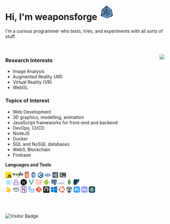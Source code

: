 # Hi, I'm weaponsforge <img src='tesseract3.gif' width=48 height=48 />

I'm a curious programmer who tests, tries, and experiments with all sorts of stuff.
<br /><br /><br />


<img align="right" src="https://github-readme-stats.vercel.app/api?username=weaponsforge&theme=algolia&show_icons=true&count_private=true" />


### Research Interests

- Image Analysis
- Augmented Reality (AR)
- Virtual Reality (VR)
- WebGL

### Topics of Interest

- Web Development
- 3D graphics, modelling, animation
- JavaScript frameworks for front-end and backend
- DevOps, CI/CD
- NodeJS
- Docker
- SQL and NoSQL databases
- Web3, Blockchain
- Firebase

**Languages and Tools**

<code><a href="https://developer.mozilla.org/en-US/docs/Web/JavaScript"><img height="20" alt="Javascript" src="icons/javascript.svg"></a></code>
<code><a href="https://nodejs.org/en/"><img height="20" alt="NodeJS" src="icons/nodejs.svg"></a></code>
<code><img height="20" alt="HTML5" src="icons/html5.svg"></code>
<code><img height="20" alt="CSS3" src="icons/css.svg"></code>
<code><img height="20" alt="C++" src="icons/cpp.svg"></code>
<code><a href="https://www.php.net/"><img height="20" alt="PHP" src="icons/php.svg"></a></code>
<code><a href="https://unity.com/"><img height="20" alt="Unity3D" src="icons/unity3d.svg"></a></code>
<code><img height="20" alt="Bat files" src="icons/windowsterminal.svg"></code><br />
<code><a href="https://reactjs.org/docs/create-a-new-react-app.html"><img height="20" alt="React" src="icons/react-original.svg"></a></code>
<code><a href="https://redux-toolkit.js.org/"><img height="20" alt="Redux" src="icons/redux.svg"></a></code>
<code><a href="https://nextjs.org/"><img height="20" alt="NextJS" src="icons/nextjs.svg"></a></code>
<code><a href="https://vuejs.org/"><img height="20" alt="VueJS" src="icons/vue.svg"></a></code>
<code><a href="https://laravel.com/"><img height="20" alt="Laravel" src="icons/laravel.svg"></a></code>
<code><a href="https://developer.android.com/"><img height="20" alt="Android native" src="icons/android.svg"></a></code>
<code><a href="https://www.postgresql.org/"><img height="20" alt="PostgreSQL" src="icons/postgresql.svg"></a></code>
<code><a href="https://www.mysql.com/"><img height="20" alt="MySQL" src="icons/mysql.svg"></a></code>
<code><a href="https://www.mongodb.com/"><img height="20" alt="MongoDB" src="icons/mongodb.svg"></a></code>
<code><a href="https://www.sqlite.org/index.html"><img height="20" alt="SQLite" src="icons/sqlite.svg"></a></code><br />
<code><a href="https://firebase.google.com/"><img height="20" alt="Firebase" src="icons/firebase.svg"></a></code>
<code><a href="https://aws.amazon.com/"><img height="20" alt="Amazon Web Services" src="icons/aws.svg"></a></code>
<code><a href="https://www.heroku.com/"><img height="20" alt="Heroku" src="icons/heroku.svg"></a></code>
<code><a href="https://github.com/features/actions"><img height="20" alt="Github Actions" src="icons/gh-actions.svg"></a></code>
<code><a href="https://git-scm.com/"><img height="20" alt="Git" src="icons/git-original.svg"></a></code>
<code><a href="https://github.com/"><img height="20" alt="Github" src="icons/github.svg"></a></code>
<code><a href="https://www.microsoft.com/en-ph/"><img height="20" alt="Windows" src="icons/windows.svg"></a></code>
<code><a href="https://ubuntu.com/"><img height="20" alt="Ubuntu" src="icons/ubuntu.svg"></a></code>
<code><a href="https://www.virtualbox.org/"><img height="20" alt="Oracle Virtual Box" src="icons/virtualbox.svg"></a></code>
<code><a href="https://www.adobe.com/ph_en/products/photoshop.html"><img height="20" alt="Adobe Photoshop" src="icons/adobe-photoshop.svg"></a></code>
<code><a href="https://www.adobe.com/ph_en/products/aftereffects.html"><img height="20" alt="Adobe After Effects" src="icons/adobe-ae.svg"></a></code>
<code><a href="https://asean.autodesk.com/products/3ds-max/overview?term=1-YEAR&tab=subscription"><img height="20" alt="3ds Max" src="icons/3dsmax.png"></a></code>

<br /><br />

![Visitor Badge](https://visitor-badge.glitch.me/badge?page_id=weaponsforge.visitor-badge)

